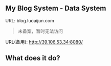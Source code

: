 ## My Blog System - Data System

URL: blog.luoaijun.com
> 未备案，暂时无法访问

URL(备用): http://39.106.53.34:8080/


## What does it do?

